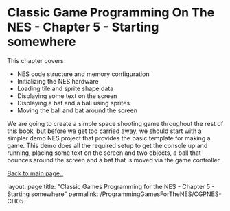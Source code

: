 # Classic Game Programming On The NES - Chapter 5 - Starting somewhere

This chapter covers

- NES code structure and memory configuration
- Initializing the NES hardware
- Loading tile and sprite shape data
- Displaying some text on the screen
- Displaying a bat and a ball using sprites
- Moving the ball and bat around the screen

We are going to create a simple space shooting game throughout the rest of this book, but before we get too carried away, we should start with a simpler demo NES project that provides the basic template for making a game. This demo does all the required setup to get the console up and running, placing some text on the screen and two objects, a ball that bounces around the screen and a bat that is moved via the game controller.

[Back to main page..](/ProgammingForTheNES.md)

layout: page
title: "Classic Games Programming for the NES - Chapter 5 - Starting somewhere"
permalink: /ProgrammingGamesForTheNES/CGPNES-CH05
